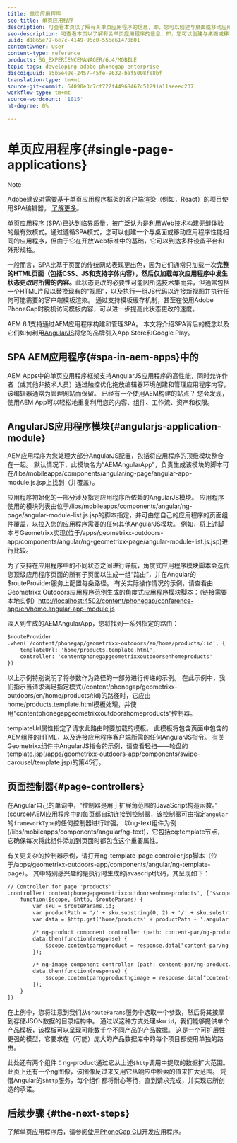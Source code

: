 ```yaml
---
title: 单页应用程序
seo-title: 单页应用程序
description: 可查看本页以了解有关单页应用程序的信息，即，您可以创建与桌面或移动应用程序性能相同的应用程序。
seo-description: 可查看本页以了解有关单页应用程序的信息，即，您可以创建与桌面或移动应用程序性能相同的应用程序。
uuid: d1865e79-6e7c-4149-95c0-556e61478b01
contentOwner: User
content-type: reference
products: SG_EXPERIENCEMANAGER/6.4/MOBILE
topic-tags: developing-adobe-phonegap-enterprise
discoiquuid: a5b5e40e-2457-45fe-9632-baf5008fe8bf
translation-type: tm+mt
source-git-commit: 64090e3c7cf722f44968467c51291a11aeeec237
workflow-type: tm+mt
source-wordcount: '1015'
ht-degree: 0%

---
```



# 单页应用程序{#single-page-applications}

>[!NOTE]
>
>Adobe建议对需要基于单页应用程序框架的客户端渲染（例如，React）的项目使用SPA编辑器。 [了解更多](/help/sites-developing/spa-overview.md)。

[单页应用程序](https://en.wikipedia.org/wiki/Single-page_application) (SPA)已达到临界质量，被广泛认为是利用Web技术构建无缝体验的最有效模式。通过遵循SPA模式，您可以创建一个与桌面或移动应用程序性能相同的应用程序，但由于它在开放Web标准中的基础，它可以到达多种设备平台和外形规格。

一般而言，SPA比基于页面的传统网站表现更出色，因为它们通常只加载一次&#x200B;**完整的HTML页面（包括CSS、JS和支持字体内容），然后仅加载每次应用程序中发生状态更改时所需的内容。**&#x200B;此状态更改的必要性可能因所选技术集而异，但通常包括一个HTML片段以替换现有的“视图”，以及执行一组JS代码以连接新视图并执行任何可能需要的客户端模板渲染。 通过支持模板缓存机制，甚至在使用Adobe PhoneGap时脱机访问模板内容，可以进一步提高此状态更改的速度。

AEM 6.1支持通过AEM应用程序构建和管理SPA。 本文将介绍SPA背后的概念以及它们如何利用[AngularJS](https://angularjs.org/)将您的品牌引入App Store和Google Play。

## SPA AEM应用程序{#spa-in-aem-apps}中的

AEM Apps中的单页应用程序框架支持AngularJS应用程序的高性能，同时允许作者（或其他非技术人员）通过触控优化拖放编辑器环境创建和管理应用程序内容，该编辑器通常为管理网站而保留。 已经有一个使用AEM构建的站点？ 您会发现，使用AEM App可以轻松地重复利用您的内容、组件、工作流、资产和权限。

## AngularJS应用程序模块{#angularjs-application-module}

AEM应用程序为您处理大部分AngularJS配置，包括将应用程序的顶级模块整合在一起。 默认情况下，此模块名为“AEMAngularApp”，负责生成该模块的脚本可在/libs/mobileapps/components/angular/ng-page/angular-app-module.js.jsp上找到（并覆盖）。

应用程序初始化的一部分涉及指定应用程序所依赖的AngularJS模块。 应用程序使用的模块列表由位于/libs/mobileapps/components/angular/ng-page/angular-module-list.js.jsp的脚本指定，并可由您自己的应用程序的页面组件覆盖，以拉入您的应用程序需要的任何其他AngularJS模块。 例如，将上述脚本与Geometrixx实现(位于/apps/geometrixx-outdoors-app/components/angular/ng-geometrixx-page/angular-module-list.js.jsp)进行比较。

为了支持在应用程序中的不同状态之间进行导航，角度式应用程序模块脚本会迭代您顶级应用程序页面的所有子页面以生成一组“路由”，并在Angular的$routeProvider服务上配置每条路径。 有关实际操作情况的示例，请查看由Geometrixx Outdoors应用程序范例生成的角度式应用程序模块脚本：（链接需要本地实例）[http://localhost:4502/content/phonegap/conference-app/en/home.angular-app-module.js](http://localhost:4502/content/phonegap/conference-app/en/home.angular-app-module.js)

深入到生成的AEMAngularApp，您将找到一系列指定的路由：

```xml
$routeProvider
.when('/content/phonegap/geometrixx-outdoors/en/home/products/:id', {
    templateUrl: 'home/products.template.html',
    controller: 'contentphonegapgeometrixxoutdoorsenhomeproducts'
})
```

以上示例特别说明了将参数作为路径的一部分进行传递的示例。 在此示例中，我们指示当请求满足指定模式(/content/phonegap/geometrixx-outdoors/en/home/products/:id)的路径时，它应由home/products.template.html模板处理，并使用“contentphonegapgeometrixxoutdoorshomeproducts”控制器。

templateUrl属性指定了请求此路由时要加载的模板。 此模板将包含页面中包含的AEM组件的HTML，以及连接应用程序客户端所需的任何AngularJS指令。 有关Geometrixx组件中AngularJS指令的示例，请查看轻扫——轮盘的template.jsp(/apps/geometrixx-outdoors-app/components/swipe-carousel/template.jsp)的第45行。

## 页面控制器{#page-controllers}

在Angular自己的单词中，“控制器是用于扩展角范围的JavaScript构造函数。” ([source](https://docs.angularjs.org/guide/controller))AEM应用程序中的每页都自动连接到控制器，该控制器可由指定`angular`的`frameworkType`的任何控制器进行增强。 以ng-text组件为例(/libs/mobileapps/components/angular/ng-text)，它包括cq:template节点，它确保每次将此组件添加到页面时都包含这个重要属性。

有关更复杂的控制器示例，请打开ng-template-page controller.jsp脚本（位于/apps/geometrixx-outdoors-app/components/angular/ng-template-page）。 其中特别感兴趣的是执行时生成的javascript代码，其呈现如下：

```xml
// Controller for page 'products'
.controller('contentphonegapgeometrixxoutdoorsenhomeproducts', ['$scope', '$http', '$routeParams',
    function($scope, $http, $routeParams) {
        var sku = $routeParams.id;
        var productPath = '/' + sku.substring(0, 2) + '/' + sku.substring(0, 4) + '/' + sku;
        var data = $http.get('home/products' + productPath + '.angular.json' + cacheKiller);

        /* ng-product component controller (path: content-par/ng-product) */
        data.then(function(response) {
            $scope.contentparngproduct = response.data["content-par/ng-product"].items;
        });

        /* ng-image component controller (path: content-par/ng-product/ng-image) */
        data.then(function(response) {
            $scope.contentparngproductngimage = response.data["content-par/ng-product/ng-image"].items;
        });
    }
])
```

在上例中，您将注意到我们从`$routeParams`服务中选取一个参数，然后将其按摩到存储JSON数据的目录结构中。 通过以这种方式处理sku `id`，我们能够提供单个产品模板，该模板可以呈现可能数千个不同产品的产品数据。 这是一个可扩展性更强的模型，它要求在（可能）庞大的产品数据库中的每个项目都使用单独的路由。

此处还有两个组件：ng-product通过它从上述`$http`调用中提取的数据扩大范围。 此页上还有一个ng图像，该图像反过来又用它从响应中检索的值来扩大范围。 凭借Angular的`$http`服务，每个组件都将耐心等待，直到请求完成，并实现它所创造的承诺。

## 后续步骤 {#the-next-steps}

了解单页应用程序后，请参阅[使用PhoneGap CLI](/help/mobile/phonegap-apps-pg-cli.md)开发应用程序。
